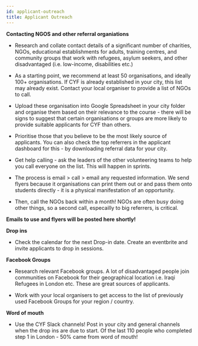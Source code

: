 ```yaml
---
id: applicant-outreach
title: Applicant Outreach
---
```


**Contacting NGOS and other referral organiations**

- Research and collate contact details of a significant number of charities, NGOs, educational establishments for adults, training centres, and community groups that work with refugees, asylum seekers, and other disadvantaged (i.e. low-income, disabilities etc.) 

- As a starting point, we recommend at least 50 organisations, and ideally 100+ organisations. 
If CYF is already established in your city, this list may already exist. Contact your local organiser to provide a list of NGOs to call.

- Upload these organisation into Google Spreadsheet in your city folder and organise them based on their relevance to the course - there will be signs to suggest that certain organisations or groups are more likely to provide suitable applicants for CYF than others. 

- Prioritise those that you believe to be the most likely source of applicants. You can also check the top referrers in the applicant dashboard for this - by downloading referral data for your city. 

- Get help calling - ask the leaders of the other volunteering teams to help you call everyone on the list. This will happen in sprints.

- The process is email > call > email any requested information. We send flyers because it organisations can print them out or and pass them onto students directly - it is a physical manifestation of an opportunity.

- Then, call the NGOs back within a month! NGOs are often busy doing other things, so a second call, especailly to big referrers, is critical. 

**Emails to use and flyers will be posted here shortly!**

**Drop ins**

- Check the calendar for the next Drop-in date. Create an eventbrite and invite applicants to drop in sessions. 

**Facebook Groups**

- Research relevant Facebook groups. A lot of disadvantaged people join communities on Facebook for their geographical location i.e. Iraqi Refugees in London etc. These are great sources of applicants.

- Work with your local organisers to get access to the list of previously used Facebook Groups for your region / country.  

**Word of mouth**

- Use the CYF Slack channels! Post in your city and general channels when the drop ins are due to start. Of the last 110 people who completed step 1 in London - 50% came from word of mouth! 

